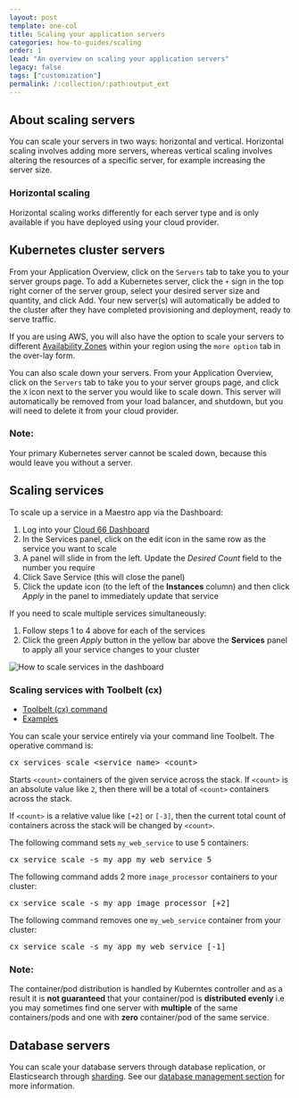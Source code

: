 ```yaml
---
layout: post
template: one-col
title: Scaling your application servers
categories: how-to-guides/scaling
order: 1
lead: "An overview on scaling your application servers"
legacy: false
tags: ["customization"]
permalink: /:collection/:path:output_ext
---
```


## About scaling servers

You can scale your servers in two ways: horizontal and vertical. Horizontal scaling involves adding more servers, whereas vertical scaling involves altering the resources of a specific server, for example increasing the server size.

### Horizontal scaling

Horizontal scaling works differently for each server type and is only available if you have deployed using your cloud provider.

## Kubernetes cluster servers

From your Application Overview, click on the `Servers` tab to take you to your server groups page. To add a Kubernetes server, click the `+` sign in the top right corner of the server group, select your desired server size and quantity, and click Add. Your new server(s) will automatically be added to the cluster after they have completed provisioning and deployment, ready to serve traffic.

If you are using AWS, you will also have the option to scale your servers to different [Availability Zones](https://docs.aws.amazon.com/AWSEC2/latest/UserGuide/using-regions-availability-zones.html) within your region using the `more option` tab in the over-lay form.

You can also scale down your servers. From your Application Overview, click on the `Servers` tab to take you to your server groups page, and click the `X` icon next to the server you would like to scale down. This server will automatically be removed from your load balancer, and shutdown, but you will need to delete it from your cloud provider. 

<div class="notice">
  <h3>Note:</h3><p>Your primary Kubernetes server cannot be scaled down, because this would leave you without a server.</p>
</div>

## Scaling services

To scale up a service in a Maestro app via the Dashboard:

1. Log into your [Cloud 66 Dashboard](https://app.cloud66.com/)
2. In the Services panel, click on the edit icon in the same row as the service you want to scale
3. A panel will slide in from the left. Update the *Desired Count* field to the number you require
4. Click Save Service (this will close the panel)
5. Click the update icon (to the left of the **Instances** column) and then click *Apply* in the panel to immediately update that service

If you need to scale multiple services simultaneously:

1. Follow steps 1 to 4 above for each of the services 
2. Click the green *Apply* button in the yellow bar above the **Services** panel to apply all your service changes to your cluster

![How to scale services in the dashboard](/assets/maestro/scale-services.gif "Scaling services in dashboard")

### Scaling services with Toolbelt (cx)

<div class="Tabs Tabs--enclosed">
<nav>
<ul class="TabMini js_tabs">
<li class="TabMini-item active">
<a href="#cx-command" class="TabMini-link">
Toolbelt (cx) command
</a>
</li>
<li class="TabMini-item">
<a href="#cx-examples" class="TabMini-link">
Examples
</a>
</li>
</ul>
</nav>

<section id="cx-command" class="Tabs-content js_tab_content">
<p>You can scale your service entirely via your command line Toolbelt. The operative command is:</p>
<pre class="language-shell">
cx services scale &lt;service_name&gt; &lt;count&gt;
</pre>

<p>
Starts <code>&lt;count&gt;</code> containers of the given service across the stack.
If <code>&lt;count&gt;</code> is an absolute value like <code>2</code>, then there will be a total of <code>&lt;count&gt;</code> containers across the stack.
</p>
<p>
If <code>&lt;count&gt;</code> is a relative value like <code>[+2]</code> or <code>[-3]</code>, then the current total count of containers across the stack will be changed by <code>&lt;count&gt;</code>.
</p>

</section>

<section id="cx-examples" class="Tabs-content js_tab_content is-hidden">

<p>The following command sets <code>my_web_service</code> to use 5 containers:</p>
<pre class="language-shell u-whiteSpaceNoWrap">
cx service scale -s my_app my_web_service 5
</pre>

<p>The following command adds 2 more <code>image_processor</code> containers to your cluster:</p>
<pre class="language-shell u-whiteSpaceNoWrap">
cx service scale -s my_app image_processor [+2]
</pre> 

<p>The following command removes one <code>my_web_service</code> container from your cluster:</p>
<pre class="language-shell u-whiteSpaceNoWrap">
cx service scale -s my_app my_web_service [-1]
</pre>
</section>
</div>

<div class="notice">
     <h3>Note:</h3><p>
    The container/pod distribution is handled by Kuberntes controller and as a result it is <strong>not guaranteed</strong> that your container/pod is <strong>distributed evenly</strong> i.e you may sometimes find one server with <strong>multiple</strong> of the same containers/pods and one with <strong>zero</strong> container/pod of the same service.</p>
</div>    

## Database servers

You can scale your database servers through database replication, or Elasticsearch through [sharding](/{{page.collection}}/how-to-guides/scaling/elasticsearch-scaling.html). See our [database management section](/{{page.collection}}/how-to-guides/databases/database-customization.html) for more information.
